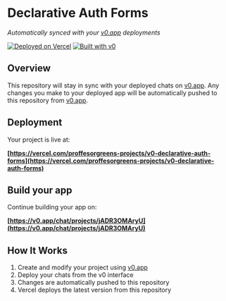 # Declarative Auth Forms

*Automatically synced with your [v0.app](https://v0.app) deployments*

[![Deployed on Vercel](https://img.shields.io/badge/Deployed%20on-Vercel-black?style=for-the-badge&logo=vercel)](https://vercel.com/proffesorgreens-projects/v0-declarative-auth-forms)
[![Built with v0](https://img.shields.io/badge/Built%20with-v0.app-black?style=for-the-badge)](https://v0.app/chat/projects/jADR3OMAryU)

## Overview

This repository will stay in sync with your deployed chats on [v0.app](https://v0.app).
Any changes you make to your deployed app will be automatically pushed to this repository from [v0.app](https://v0.app).

## Deployment

Your project is live at:

**[https://vercel.com/proffesorgreens-projects/v0-declarative-auth-forms](https://vercel.com/proffesorgreens-projects/v0-declarative-auth-forms)**

## Build your app

Continue building your app on:

**[https://v0.app/chat/projects/jADR3OMAryU](https://v0.app/chat/projects/jADR3OMAryU)**

## How It Works

1. Create and modify your project using [v0.app](https://v0.app)
2. Deploy your chats from the v0 interface
3. Changes are automatically pushed to this repository
4. Vercel deploys the latest version from this repository
